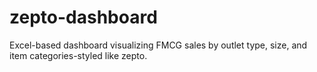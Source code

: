 # zepto-dashboard
Excel-based dashboard visualizing FMCG sales by outlet type, size, and item categories-styled like zepto.
